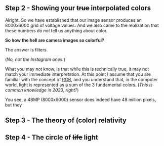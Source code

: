
## Step 2 - Showing your ~~true~~ interpolated colors

Alright. So we have established that our image sensor produces an 8000x6000 grid of voltage values. And we also came to the realization that these numbers do _not_ tell us anything about color.

**So how the hell are camera images so colorful?**

The answer is filters.

(_No, not the Instagram ones._)



What you may _not_ know, is that while this is technically true, it may not match your immediate interpretation. At this point I assume that you are familiar with the concept of [RGB](https://en.wikipedia.org/wiki/RGB_color_model), and you understand that, in the computer world, light is represented as a sum of the 3 fundamental colors. (_This is common knowledge in 2023, right?_)

You see, a 48MP (8000x6000) sensor does indeed have 48 million pixels, but they 

## Step 3 - The theory of (color) relativity

## Step 4 - The circle of ~~life~~ light
